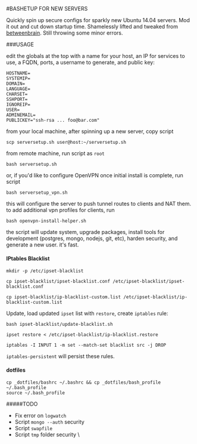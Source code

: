 #BASHETUP FOR NEW SERVERS

Quickly spin up secure configs for sparkly new Ubuntu 14.04 servers. Mod it out and cut down startup time. Shamelessly lifted and tweaked from [betweenbrain](https://github.com/betweenbrain/ubuntu-web-server-build-script). Still throwing some minor errors.

###USAGE

edit the globals at the top with a name for your host, an IP for services to use, a FQDN, ports, a username to generate, and public key:
```
HOSTNAME=
SYSTEMIP=
DOMAIN=
LANGUAGE=
CHARSET=
SSHPORT=
IGNOREIP=
USER=
ADMINEMAIL=
PUBLICKEY="ssh-rsa ... foo@bar.com"
```

from your local machine, after spinning up a new server, copy script
```
scp serversetup.sh user@host:~/serversetup.sh
```

from remote machine, run script as `root`
```
bash serversetup.sh
```

or, if you'd like to configure OpenVPN once initial install is complete, run script
```
bash serversetup_vpn.sh
```

this will configure the server to push tunnel routes to clients and NAT them.
to add additional vpn profiles for clients, run
```
bash openvpn-install-helper.sh
```

the script will update system, upgrade packages, install tools for development (postgres, mongo, nodejs, git, etc), harden security, and generate a new user. it's fast.

#### IPtables Blacklist

```
mkdir -p /etc/ipset-blacklist
```
```
cp ipset-blacklist/ipset-blacklist.conf /etc/ipset-blacklist/ipset-blacklist.conf
```
```
cp ipset-blacklist/ip-blacklist-custom.list /etc/ipset-blacklist/ip-blacklist-custom.list
```

Update, load updated `ipset` list with `restore`, create `iptables` rule:
```
bash ipset-blacklist/update-blacklist.sh
```
```
ipset restore < /etc/ipset-blacklist/ip-blacklist.restore
```
```
iptables -I INPUT 1 -m set --match-set blacklist src -j DROP
```

`iptables-persistent` will persist these rules. 

#### dotfiles

```
cp _dotfiles/bashrc ~/.bashrc && cp _dotfiles/bash_profile ~/.bash_profile
source ~/.bash_profile
```

#####TODO
* Fix error on `logwatch`
* Script `mongo --auth` security
* Script `swapfile`
* Script `tmp` folder security
\\
